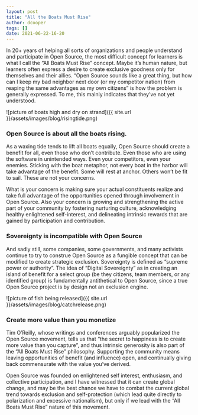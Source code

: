 ```yaml
---
layout: post
title: "All the Boats Must Rise"
author: dcooper
tags: []
date: 2021-06-22-16-20
---
```


In 20+ years of helping all sorts of organizations and people understand and participate in Open Source, the most difficult concept for learners is what I call the “All Boats Must Rise” concept. Maybe it’s human nature, but learners often express a desire to create exclusive goodness only for themselves and their allies. “Open Source sounds like a great thing, but how can I keep my bad neighbor next door (or my competitor nation) from reaping the same advantages as my own citizens” is how the problem is generally expressed. To me, this mainly indicates that they’ve not yet understood.

![picture of boats high and dry on strand]({{ site.url }}/assets/images/blog/risingtide.png)

### Open Source is about all the boats rising.


As a waxing tide tends to lift all boats equally, Open Source should create a benefit for all, even those who don’t contribute. Even those who are using the software in unintended ways. Even your competitors, even your enemies. Sticking with the boat metaphor, not every boat in the harbor will take advantage of the benefit. Some will rest at anchor. Others won’t be fit to sail. These are not your concerns.


What is your concern is making sure your actual constituents realize and take full advantage of the opportunities opened through involvement in Open Source. Also your concern is growing and strengthening the active part of your community by fostering nurturing culture, acknowledging healthy enlightened self-interest, and delineating intrinsic rewards that are gained by participation and contribution.

### Sovereignty is incompatible with Open Source


And sadly still, some companies, some governments, and many activists continue to try to construe Open Source as a fungible concept that can be modified to create strategic exclusion. Sovereignty is defined as “supreme power or authority”. The idea of “Digital Sovereignty” as in creating an island of benefit for a select group (be they citizens, team members, or any identified group) is fundamentally antithetical to Open Source, since a true Open Source project is by design not an exclusion engine.

![picture of fish being released]({{ site.url }}/assets/images/blog/catchrelease.png)


### Create more value than you monetize

Tim O’Reilly, whose writings and conferences arguably popularized the Open Source movement, tells us that “the secret to happiness is to create more value than you capture”, and thus intrinsic generosity is also part of the “All Boats Must Rise” philosophy. Supporting the community means leaving opportunities of benefit (and influence) open, and continually giving back commensurate with the value you’ve derived.

Open Source was founded on enlightened self interest, enthusiasm, and collective participation, and I have witnessed that it can create global change, and may be the best chance we have to combat the current global trend towards exclusion and self-protection (which lead quite directly to polarization and excessive nationalism), but only if we lead with the “All Boats Must Rise” nature of this movement.